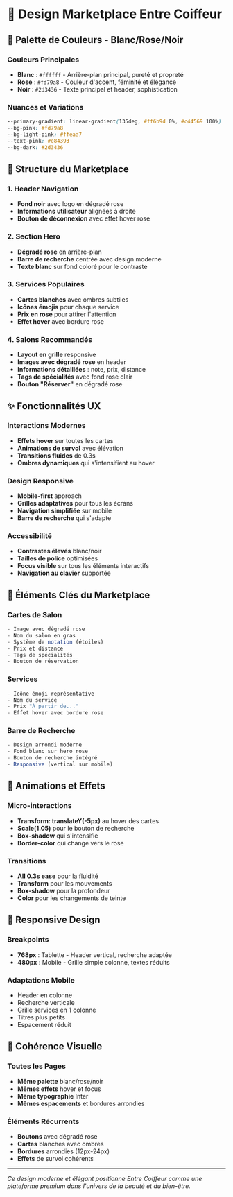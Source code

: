 # 💄 Design Marketplace Entre Coiffeur

## 🎨 Palette de Couleurs - Blanc/Rose/Noir

### **Couleurs Principales**
- **Blanc** : `#ffffff` - Arrière-plan principal, pureté et propreté
- **Rose** : `#fd79a8` - Couleur d'accent, féminité et élégance
- **Noir** : `#2d3436` - Texte principal et header, sophistication

### **Nuances et Variations**
```css
--primary-gradient: linear-gradient(135deg, #ff6b9d 0%, #c44569 100%)
--bg-pink: #fd79a8
--bg-light-pink: #ffeaa7
--text-pink: #e84393
--bg-dark: #2d3436
```

## 🏪 Structure du Marketplace

### **1. Header Navigation**
- **Fond noir** avec logo en dégradé rose
- **Informations utilisateur** alignées à droite
- **Bouton de déconnexion** avec effet hover rose

### **2. Section Hero**
- **Dégradé rose** en arrière-plan
- **Barre de recherche** centrée avec design moderne
- **Texte blanc** sur fond coloré pour le contraste

### **3. Services Populaires**
- **Cartes blanches** avec ombres subtiles
- **Icônes émojis** pour chaque service
- **Prix en rose** pour attirer l'attention
- **Effet hover** avec bordure rose

### **4. Salons Recommandés**
- **Layout en grille** responsive
- **Images avec dégradé rose** en header
- **Informations détaillées** : note, prix, distance
- **Tags de spécialités** avec fond rose clair
- **Bouton "Réserver"** en dégradé rose

## ✨ Fonctionnalités UX

### **Interactions Modernes**
- **Effets hover** sur toutes les cartes
- **Animations de survol** avec élévation
- **Transitions fluides** de 0.3s
- **Ombres dynamiques** qui s'intensifient au hover

### **Design Responsive**
- **Mobile-first** approach
- **Grilles adaptatives** pour tous les écrans
- **Navigation simplifiée** sur mobile
- **Barre de recherche** qui s'adapte

### **Accessibilité**
- **Contrastes élevés** blanc/noir
- **Tailles de police** optimisées
- **Focus visible** sur tous les éléments interactifs
- **Navigation au clavier** supportée

## 🎯 Éléments Clés du Marketplace

### **Cartes de Salon**
```jsx
- Image avec dégradé rose
- Nom du salon en gras
- Système de notation (étoiles)
- Prix et distance
- Tags de spécialités
- Bouton de réservation
```

### **Services**
```jsx
- Icône émoji représentative
- Nom du service
- Prix "À partir de..."
- Effet hover avec bordure rose
```

### **Barre de Recherche**
```jsx
- Design arrondi moderne
- Fond blanc sur hero rose
- Bouton de recherche intégré
- Responsive (vertical sur mobile)
```

## 🚀 Animations et Effets

### **Micro-interactions**
- **Transform: translateY(-5px)** au hover des cartes
- **Scale(1.05)** pour le bouton de recherche
- **Box-shadow** qui s'intensifie
- **Border-color** qui change vers le rose

### **Transitions**
- **All 0.3s ease** pour la fluidité
- **Transform** pour les mouvements
- **Box-shadow** pour la profondeur
- **Color** pour les changements de teinte

## 📱 Responsive Design

### **Breakpoints**
- **768px** : Tablette - Header vertical, recherche adaptée
- **480px** : Mobile - Grille simple colonne, textes réduits

### **Adaptations Mobile**
- Header en colonne
- Recherche verticale
- Grille services en 1 colonne
- Titres plus petits
- Espacement réduit

## 🎨 Cohérence Visuelle

### **Toutes les Pages**
- **Même palette** blanc/rose/noir
- **Mêmes effets** hover et focus
- **Même typographie** Inter
- **Mêmes espacements** et bordures arrondies

### **Éléments Récurrents**
- **Boutons** avec dégradé rose
- **Cartes** blanches avec ombres
- **Bordures** arrondies (12px-24px)
- **Effets** de survol cohérents

---

*Ce design moderne et élégant positionne Entre Coiffeur comme une plateforme premium dans l'univers de la beauté et du bien-être.*
